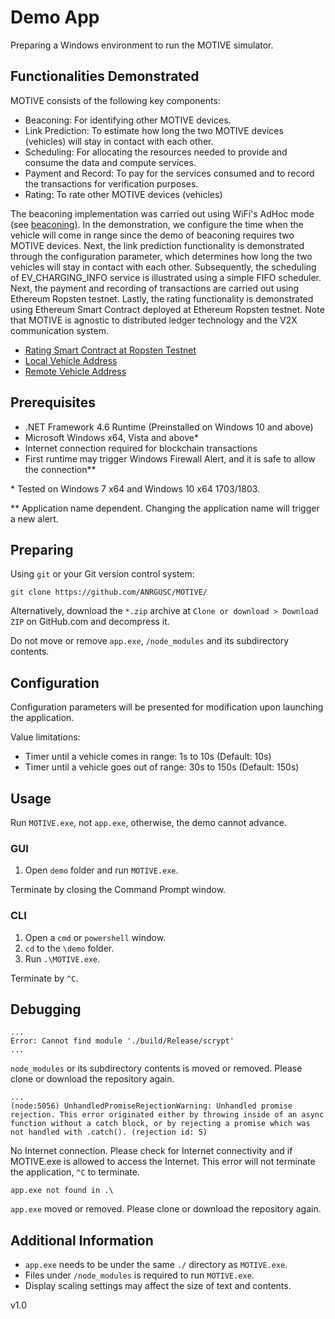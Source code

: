 # Demo App

Preparing a Windows environment to run the MOTIVE simulator.

## Functionalities Demonstrated
MOTIVE consists of the following key components:
* Beaconing: For identifying other MOTIVE devices.
* Link Prediction: To estimate how long the two MOTIVE devices (vehicles) will stay in contact with each other.
* Scheduling: For allocating the resources needed to provide and consume the data and compute services.
* Payment and Record: To pay for the services consumed and to record the transactions for verification purposes.
* Rating: To rate other MOTIVE devices (vehicles)

The beaconing implementation was carried out using WiFi's AdHoc mode (see [beaconing](../beaconing/)). In the demonstration, we configure the time when the vehicle will come in range since the demo of beaconing requires two MOTIVE devices. Next, the link prediction functionality is demonstrated through the configuration parameter, which determines how long the two vehicles will stay in contact with each other. Subsequently, the scheduling of EV_CHARGING_INFO service is illustrated using a simple FIFO scheduler. Next, the payment and recording of transactions are carried out using Ethereum Ropsten testnet. Lastly, the rating functionality is demonstrated using Ethereum Smart Contract deployed at Ethereum Ropsten testnet. Note that MOTIVE is agnostic to distributed ledger technology and the V2X communication system. 

* [Rating Smart Contract at Ropsten Testnet](https://ropsten.etherscan.io/address/0xab0defc61a0e795985c432b46bb5e9a895a67399)
* [Local Vehicle Address](https://ropsten.etherscan.io/address/0x32590BB72050e53df34676f9A75c17A0677866c7)
* [Remote Vehicle Address](https://ropsten.etherscan.io/address/0x1b87cd9c9c12a931958c114c9b6c257263e8a04e)


## Prerequisites

- .NET Framework 4.6 Runtime (Preinstalled on Windows 10 and above)
- Microsoft Windows x64, Vista and above*
- Internet connection required for blockchain transactions
- First runtime may trigger Windows Firewall Alert, and it is safe to allow the connection**

\* Tested on Windows 7 x64 and Windows 10 x64 1703/1803.

\*\* Application name dependent. Changing the application name will trigger a new alert.

## Preparing

Using `git` or your Git version control system:

`git clone https://github.com/ANRGUSC/MOTIVE/`

Alternatively, download the `*.zip` archive at `Clone or download > Download ZIP` on GitHub.com and decompress it.

Do not move or remove `app.exe`, `/node_modules` and its subdirectory contents.

## Configuration

Configuration parameters will be presented for modification upon launching the application.

Value limitations:
- Timer until a vehicle comes in range: 1s to 10s (Default: 10s)
- Timer until a vehicle goes out of range: 30s to 150s (Default: 150s)

## Usage

Run `MOTIVE.exe`, not `app.exe`, otherwise, the demo cannot advance.

### GUI

1. Open `demo` folder and run `MOTIVE.exe`.

Terminate by closing the Command Prompt window.

### CLI

1. Open a `cmd` or `powershell` window. 
2. `cd` to the `\demo` folder.
3. Run `.\MOTIVE.exe`.

Terminate by `^C`.

## Debugging

```
...
Error: Cannot find module './build/Release/scrypt'
...
```

`node_modules` or its subdirectory contents is moved or removed. Please clone or download the repository again.

```
...
(node:5056) UnhandledPromiseRejectionWarning: Unhandled promise rejection. This error originated either by throwing inside of an async function without a catch block, or by rejecting a promise which was not handled with .catch(). (rejection id: 5)
```

No Internet connection. Please check for Internet connectivity and if MOTIVE.exe is allowed to access the Internet. This error will not terminate the application, `^C` to terminate.

```
app.exe not found in .\
```

`app.exe` moved or removed. Please clone or download the repository again.

##     Additional Information

- `app.exe` needs to be under the same `./` directory as `MOTIVE.exe`.
- Files under `/node_modules` is required to run `MOTIVE.exe`. 
- Display scaling settings may affect the size of text and contents.

v1.0
